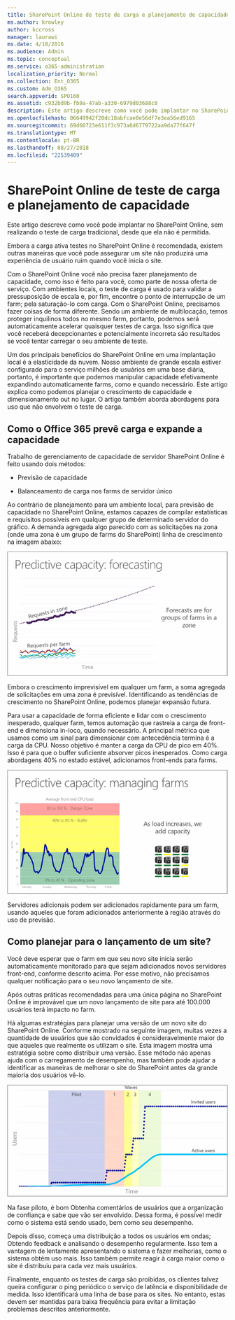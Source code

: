```yaml
---
title: SharePoint Online de teste de carga e planejamento de capacidade
ms.author: krowley
author: kccross
manager: laurawi
ms.date: 4/18/2016
ms.audience: Admin
ms.topic: conceptual
ms.service: o365-administration
localization_priority: Normal
ms.collection: Ent_O365
ms.custom: Adm_O365
search.appverid: SPO160
ms.assetid: c932bd9b-fb9a-47ab-a330-6979d03688c0
description: Este artigo descreve como você pode implantar no SharePoint Online, sem realizando o teste de carga tradicional, desde que ela não é permitida.
ms.openlocfilehash: 06649942f20dc18abfcae0e56df7e3ea56ed9165
ms.sourcegitcommit: 69d60723e611f3c973a6d6779722aa9da77f647f
ms.translationtype: MT
ms.contentlocale: pt-BR
ms.lasthandoff: 08/27/2018
ms.locfileid: "22539409"
---
```

# <a name="capacity-planning-and-load-testing-sharepoint-online"></a>SharePoint Online de teste de carga e planejamento de capacidade

Este artigo descreve como você pode implantar no SharePoint Online, sem realizando o teste de carga tradicional, desde que ela não é permitida.
  
Embora a carga ativa testes no SharePoint Online é recomendada, existem outras maneiras que você pode assegurar um site não produzirá uma experiência de usuário ruim quando você inicia o site. 
  
Com o SharePoint Online você não precisa fazer planejamento de capacidade, como isso é feito para você, como parte de nossa oferta de serviço. Com ambientes locais, o teste de carga é usado para validar a pressuposição de escala e, por fim, encontre o ponto de interrupção de um farm; pela saturação-lo com carga. Com o SharePoint Online, precisamos fazer coisas de forma diferente. Sendo um ambiente de multilocação, temos proteger inquilinos todos no mesmo farm, portanto, podemos será automaticamente acelerar quaisquer testes de carga. Isso significa que você receberá decepcionantes e potencialmente incorreta são resultados se você tentar carregar o seu ambiente de teste.
  
Um dos principais benefícios do SharePoint Online em uma implantação local é a elasticidade da nuvem. Nosso ambiente de grande escala estiver configurado para o serviço milhões de usuários em uma base diária, portanto, é importante que podemos manipular capacidade efetivamente expandindo automaticamente farms, como e quando necessário. Este artigo explica como podemos planejar o crescimento de capacidade e dimensionamento out no lugar. O artigo também aborda abordagens para uso que não envolvem o teste de carga.
  
## <a name="how-office-365-predicts-load-and-expands-capacity"></a>Como o Office 365 prevê carga e expande a capacidade

Trabalho de gerenciamento de capacidade de servidor SharePoint Online é feito usando dois métodos:
  
- Previsão de capacidade
    
- Balanceamento de carga nos farms de servidor único
    
Ao contrário de planejamento para um ambiente local, para previsão de capacidade no SharePoint Online, estamos capazes de compilar estatísticas e requisitos possíveis em qualquer grupo de determinado servidor do gráfico. A demanda agregada algo parecido com as solicitações na zona (onde uma zona é um grupo de farms do SharePoint) linha de crescimento na imagem abaixo:
  
![Gráfico mostrando a capacidade preditiva: previsão](media/ca800cb6-cc59-451f-98bd-55e035489af3.png)
  
Embora o crescimento imprevisível em qualquer um farm, a soma agregada de solicitações em uma zona é previsível. Identificando as tendências de crescimento no SharePoint Online, podemos planejar expansão futura.
  
Para usar a capacidade de forma eficiente e lidar com o crescimento inesperado, qualquer farm, temos automação que rastreia a carga de front-end e dimensiona in-loco, quando necessário. A principal métrica que usamos como um sinal para dimensionar com antecedência termina é a carga da CPU. Nosso objetivo é manter a carga da CPU de pico em 40%. Isso é para que o buffer suficiente absorver picos inesperados. Como carga abordagens 40% no estado estável, adicionamos front-ends para farms.
  
![Gráfico que mostra a capacidade de previsão: gerenciando farms](media/6b2a8c63-24c1-4504-b7a3-3d3b3be2583a.png)
  
Servidores adicionais podem ser adicionados rapidamente para um farm, usando aqueles que foram adicionados anteriormente à região através do uso de previsão. 
  
## <a name="how-do-i-plan-for-a-site-launch"></a>Como planejar para o lançamento de um site?

Você deve esperar que o farm em que seu novo site inicia serão automaticamente monitorado para que sejam adicionados novos servidores front-end, conforme descrito acima. Por esse motivo, não precisamos qualquer notificação para o seu novo lançamento de site.
  
Após outras práticas recomendadas para uma única página no SharePoint Online é improvável que um novo lançamento de site para até 100.000 usuários terá impacto no farm.
  
Há algumas estratégias para planejar uma versão de um novo site do SharePoint Online. Conforme mostrado na seguinte imagem, muitas vezes a quantidade de usuários que são convidados é consideravelmente maior do que aqueles que realmente os utilizam o site. Esta imagem mostra uma estratégia sobre como distribuir uma versão. Esse método não apenas ajuda com o carregamento de desempenho, mas também pode ajudar a identificar as maneiras de melhorar o site do SharePoint antes da grande maioria dos usuários vê-lo.
  
![Gráfico mostrando usuários convidados e ativos](media/0bc14a20-9420-4986-b9b9-fbcd2c6e0fb9.png)
  
Na fase piloto, é bom Obtenha comentários de usuários que a organização de confiança e sabe que vão ser envolvido. Dessa forma, é possível medir como o sistema está sendo usado, bem como seu desempenho.
  
Depois disso, começa uma distribuição a todos os usuários em ondas; Obtendo feedback e analisando o desempenho regularmente. Isso tem a vantagem de lentamente apresentando o sistema e fazer melhorias, como o sistema obtém uso mais. Isso também permite reagir à carga maior como o site é distribuiu para cada vez mais usuários.
  
Finalmente, enquanto os testes de carga são proibidas, os clientes talvez queira configurar o ping periódico o serviço de latência e disponibilidade de medida. Isso identificará uma linha de base para os sites. No entanto, estas devem ser mantidas para baixa frequência para evitar a limitação problemas descritos anteriormente.
  

